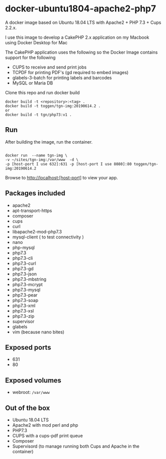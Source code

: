 # docker-ubuntu1804-apache2-php7
A docker image based on Ubuntu 18.04 LTS with Apache2 + PHP 7.3 + Cups 2.2.x.

I use this image to develop a CakePHP 2.x application on my Macbook using Docker Desktop for Mac

The CakePHP application uses the following so the Docker Image contains support for the following
* CUPS to receive and send print jobs
* TCPDF for printing PDF's (gd required to embed images)
* glabels-3-batch for printing labels and barcodes
* MySQL or Maria DB


Clone this repo and run docker build

```
docker build -t <repository>:<tag> .
docker build -t toggen/tgn-img:20190614.2 .
or
docker build -t tgn/php73:v1 .
```

## Run

After building the image, run the container.
```

docker run  --name tgn-img \
-v ~/sites/tgn-img:/var/www  -d \
-p [host-port I use 632]:631 -p [host-port I use 8080]:80 toggen/tgn-img:20190614.2

```
Browse to [http://localhost:[host-port]](http://localhost:[host-port]) to view your app.

## Packages included

 * apache2
 * apt-transport-https
 * composer
 * cups
 * curl
 * libapache2-mod-php7.3
 * mysql-client ( to test connectivity )
 * nano
 * php-mysql
 * php7.3
 * php7.3-cli
 * php7.3-curl
 * php7.3-gd
 * php7.3-json
 * php7.3-mbstring
 * php7.3-mcrypt
 * php7.3-mysql
 * php7.3-pear
 * php7.3-soap
 * php7.3-xml
 * php7.3-xsl
 * php7.3-zip
 * supervisor
 * glabels
 * vim (because nano bites)

## Exposed ports

- 631
- 80

## Exposed volumes

 - webroot: `/var/www`

## Out of the box

 * Ubuntu 18.04 LTS
 * Apache2 with mod perl and php
 * PHP7.3
 * CUPS with a cups-pdf print queue
 * Composer
 * Supervisord (to manage running both Cups and Apache in the container)
